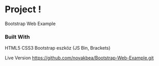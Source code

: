 # Project !
  Bootstrap Web Example
  
### Built With

HTML5
CSS3
Bootstrap
eszköz (JS Bin, Brackets)

Live Version
https://github.com/novakbea/Bootstrap-Web-Example.git